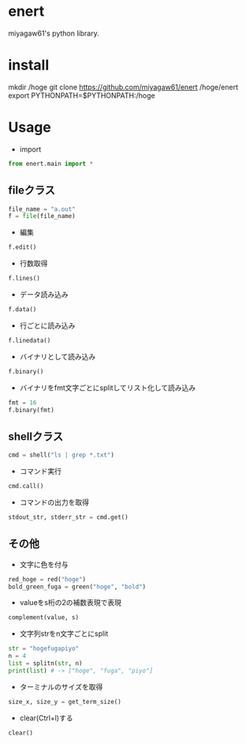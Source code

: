enert
=====

miyagaw61's python library.

install
=======

mkdir /hoge
git clone https://github.com/miyagaw61/enert /hoge/enert  
export PYTHONPATH=$PYTHONPATH:/hoge

Usage
=====

* import 
```python
from enert.main import *
```

## fileクラス
```python
file_name = "a.out"
f = file(file_name)
```
- 編集
```python
f.edit()
```

- 行数取得
```python
f.lines()
```

- データ読み込み
```python
f.data()
```

- 行ごとに読み込み
```python
f.linedata()
```

- バイナリとして読み込み
```python
f.binary()
```

- バイナリをfmt文字ごとにsplitしてリスト化して読み込み
```python
fmt = 16
f.binary(fmt)
```

## shellクラス
```python
cmd = shell("ls | grep *.txt")
```
- コマンド実行
```python
cmd.call()
```

- コマンドの出力を取得
```python
stdout_str, stderr_str = cmd.get()
```

## その他

* 文字に色を付与
```python
red_hoge = red("hoge")
bold_green_fuga = green("hoge", "bold")
```

* valueをs桁の2の補数表現で表現
```python
complement(value, s)
```

* 文字列strをn文字ごとにsplit
```python
str = "hogefugapiyo"
n = 4
list = splitn(str, n)
print(list) # -> ["hoge", "fuga", "piyo"]
```

* ターミナルのサイズを取得
```python
size_x, size_y = get_term_size()
```

* clear(Ctrl+l)する
```python
clear()
```
